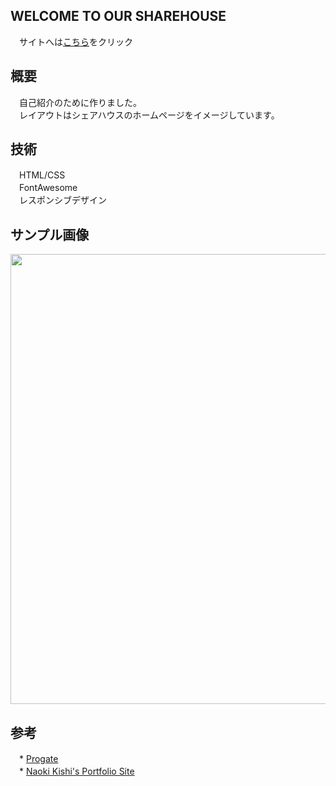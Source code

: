## WELCOME TO OUR SHAREHOUSE
　サイトへは<a href="https://takumagithub.github.io/">こちら</a>をクリック

## 概要
　自己紹介のために作りました。  
　レイアウトはシェアハウスのホームページをイメージしています。

## 技術
　HTML/CSS  
　FontAwesome  
　レスポンシブデザイン  

## サンプル画像
<a href="https://takumagithub.github.io/"><img src="https://user-images.githubusercontent.com/44295226/62641072-da896a00-b97d-11e9-98ae-61bc474126aa.JPG" width="720px"></a>

## 参考
　* <a href="https://prog-8.com">Progate</a>  
　* <a href="https://p1ass.com/">Naoki Kishi's Portfolio Site</a>
